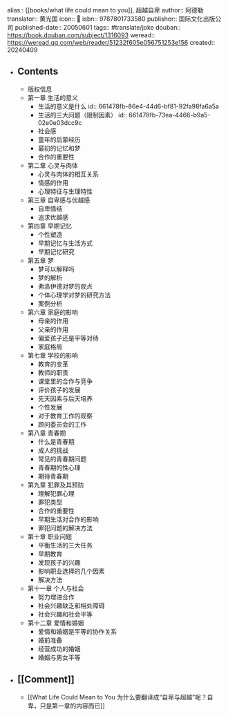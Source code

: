alias:: [[books/what life could mean to you]], 超越自卑
author:: 阿德勒
translator:: 黄光国
icon:: 📖
isbn:: 9787801733580
publisher:: 国际文化出版公司
published-date:: 20050601
tags:: #translate/joke
douban:: https://book.douban.com/subject/1316093
weread:: https://weread.qq.com/web/reader/51232f605e056751253e156
created:: 20240409
- ## Contents
  - 版权信息
  - 第一章 生活的意义
    - 生活的意义是什么
      id:: 661478fb-86e4-44d6-bf81-92fa98fa6a5a
    - 生活的三大问题（限制因素）
      id:: 661478fb-73ea-4466-b9a5-02e0e03dcc9c
    - 社会感
    - 童年的启蒙经历
    - 最初的记忆和梦
    - 合作的重要性
  - 第二章 心灵与肉体
    - 心灵与肉体的相互关系
    - 情感的作用
    - 心理特征与生理特性
  - 第三章 自卑感与优越感
    - 自卑情结
    - 追求优越感
  - 第四章 早期记忆
    - 个性塑造
    - 早期记忆与生活方式
    - 早期记忆研究
  - 第五章 梦
    - 梦可以解释吗
    - 梦的解析
    - 弗洛伊德对梦的观点
    - 个体心理学对梦的研究方法
    - 案例分析
  - 第六章 家庭的影响
    - 母亲的作用
    - 父亲的作用
    - 偏爱孩子还是平等对待
    - 家庭格局
  - 第七章 学校的影响
    - 教育的变革
    - 教师的职责
    - 课堂里的合作与竞争
    - 评价孩子的发展
    - 先天因素与后天培养
    - 个性发展
    - 对于教育工作的观察
    - 顾问委员会的工作
  - 第八章 青春期
    - 什么是青春期
    - 成人的挑战
    - 常见的青春期问题
    - 青春期的性心理
    - 期待青春期
  - 第九章 犯罪及其预防
    - 理解犯罪心理
    - 罪犯类型
    - 合作的重要性
    - 早期生活对合作的影响
    - 罪犯问题的解决方法
  - 第十章 职业问题
    - 平衡生活的三大任务
    - 早期教育
    - 发现孩子的兴趣
    - 影响职业选择的几个因素
    - 解决方法
  - 第十一章 个人与社会
    - 努力增进合作
    - 社会兴趣缺乏和相处障碍
    - 社会兴趣和社会平等
  - 第十二章 爱情和婚姻
    - 爱情和婚姻是平等的协作关系
    - 婚前准备
    - 经营成功的婚姻
    - 婚姻与男女平等
- ## [[Comment]]
  - [[What Life Could Mean to You 为什么要翻译成“自卑与超越”呢？自卑，只是第一章的内容而已]]